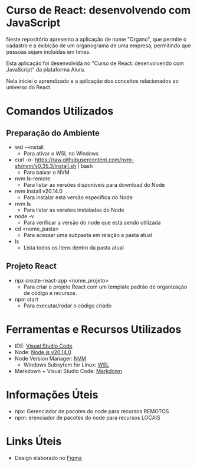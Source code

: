 # Curso de React: desenvolvendo com JavaScript
Neste repositório apresento a aplicação de nome "Organo", que permite o cadastro e a exibição de um organograma de uma empresa, permitindo que pessoas sejam incluídas em times.

Esta aplicação foi desenvolvida no "Curso de React: desenvolvendo com JavaScript" da plataforma Alura.

Nela iniciei o aprendizado e a aplicação dos conceitos relacionados ao universo do React.



# Comandos Utilizados
## Preparação do Ambiente
- wsl --install
  - Para ativar o WSL no Windows
- curl -o- https://raw.githubusercontent.com/nvm-sh/nvm/v0.35.3/install.sh | bash
  - Para baixar o NVM
- nvm ls-remote
  - Para listar as versões disponíveis para download do Node
- nvm install v20.14.0
  - Para instalar esta versão específica do Node
- nvm ls
  - Para listar as versões instaladas do Node
- node -v
  - Para verificar a versão do node que está sendo utilizada
- cd <nome_pasta>
  - Para acessar uma subpasta em relação a pasta atual
- ls
  - Lista todos os itens dentro da pasta atual

## Projeto React
- npx create-react-app <nome_projeto>
  - Para criar o projeto React com um template padrão de organização de código e recursos.
- npm start
  - Para executar/rodar o código criado


# Ferramentas e Recursos Utilizados
- IDE: [Visual Studio Code](https://code.visualstudio.com/)
- Node: [Node.js v20.14.0](https://nodejs.org/en)
- Node Version Manager: [NVM](https://github.com/nvm-sh/nvm?tab=readme-ov-file#node-version-manager---)
  - Windows Subsytem for Linux: [WSL](https://learn.microsoft.com/pt-br/windows/wsl/install)
- Markdown + Visual Studio Code: [Markdown](https://code.visualstudio.com/docs/languages/markdown)



# Informações Úteis
- npx: Gerenciador de pacotes do node para recursos REMOTOS
- npm: erenciador de pacotes do node para recursos LOCAIS


# Links Úteis
- Design elaborado no [Figma](https://www.figma.com/design/T6BLI1HfB81eYOiVgpqQz7/Projeto-Intro-ao-React?node-id=134-128)